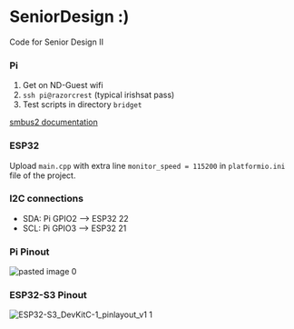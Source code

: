 # SeniorDesign :)
Code for Senior Design II

### Pi
1. Get on ND-Guest wifi
2. `ssh pi@razorcrest` (typical irishsat pass)
3. Test scripts in directory `bridget`

[smbus2 documentation](https://pypi.org/project/smbus2/)

### ESP32
Upload `main.cpp` with extra line `monitor_speed = 115200` in `platformio.ini` file of the project.

### I2C connections
* SDA: Pi GPIO2 --> ESP32 22
* SCL: Pi GPIO3 --> ESP32 21

### Pi Pinout
![pasted image 0](https://user-images.githubusercontent.com/65368903/218164949-856f9e2f-7397-4d0b-ae98-d11cedf292d7.png)

### ESP32-S3 Pinout
![ESP32-S3_DevKitC-1_pinlayout_v1 1](https://user-images.githubusercontent.com/65368903/221910972-081a4623-f7eb-41a3-b11f-dafa29ed31ba.jpg)
